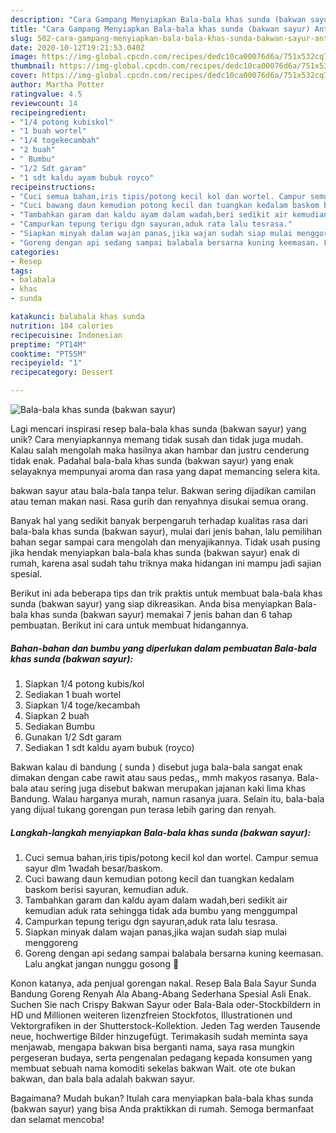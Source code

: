 ```yaml
---
description: "Cara Gampang Menyiapkan Bala-bala khas sunda (bakwan sayur) Anti Gagal"
title: "Cara Gampang Menyiapkan Bala-bala khas sunda (bakwan sayur) Anti Gagal"
slug: 502-cara-gampang-menyiapkan-bala-bala-khas-sunda-bakwan-sayur-anti-gagal
date: 2020-10-12T19:21:53.040Z
image: https://img-global.cpcdn.com/recipes/dedc10ca00076d6a/751x532cq70/bala-bala-khas-sunda-bakwan-sayur-foto-resep-utama.jpg
thumbnail: https://img-global.cpcdn.com/recipes/dedc10ca00076d6a/751x532cq70/bala-bala-khas-sunda-bakwan-sayur-foto-resep-utama.jpg
cover: https://img-global.cpcdn.com/recipes/dedc10ca00076d6a/751x532cq70/bala-bala-khas-sunda-bakwan-sayur-foto-resep-utama.jpg
author: Martha Potter
ratingvalue: 4.5
reviewcount: 14
recipeingredient:
- "1/4 potong kubiskol"
- "1 buah wortel"
- "1/4 togekecambah"
- "2 buah"
- " Bumbu"
- "1/2 Sdt garam"
- "1 sdt kaldu ayam bubuk royco"
recipeinstructions:
- "Cuci semua bahan,iris tipis/potong kecil kol dan wortel. Campur semua sayur dlm 1wadah besar/baskom."
- "Cuci bawang daun kemudian potong kecil dan tuangkan kedalam baskom berisi sayuran, kemudian aduk."
- "Tambahkan garam dan kaldu ayam dalam wadah,beri sedikit air kemudian aduk rata sehingga tidak ada bumbu yang menggumpal"
- "Campurkan tepung terigu dgn sayuran,aduk rata lalu tesrasa."
- "Siapkan minyak dalam wajan panas,jika wajan sudah siap mulai menggoreng"
- "Goreng dengan api sedang sampai balabala bersarna kuning keemasan. Lalu angkat jangan nunggu gosong 🤗"
categories:
- Resep
tags:
- balabala
- khas
- sunda

katakunci: balabala khas sunda 
nutrition: 184 calories
recipecuisine: Indonesian
preptime: "PT14M"
cooktime: "PT55M"
recipeyield: "1"
recipecategory: Dessert

---
```



![Bala-bala khas sunda (bakwan sayur)](https://img-global.cpcdn.com/recipes/dedc10ca00076d6a/751x532cq70/bala-bala-khas-sunda-bakwan-sayur-foto-resep-utama.jpg)

Lagi mencari inspirasi resep bala-bala khas sunda (bakwan sayur) yang unik? Cara menyiapkannya memang tidak susah dan tidak juga mudah. Kalau salah mengolah maka hasilnya akan hambar dan justru cenderung tidak enak. Padahal bala-bala khas sunda (bakwan sayur) yang enak selayaknya mempunyai aroma dan rasa yang dapat memancing selera kita.

bakwan sayur atau bala-bala tanpa telur. Bakwan sering dijadikan camilan atau teman makan nasi. Rasa gurih dan renyahnya disukai semua orang.

Banyak hal yang sedikit banyak berpengaruh terhadap kualitas rasa dari bala-bala khas sunda (bakwan sayur), mulai dari jenis bahan, lalu pemilihan bahan segar sampai cara mengolah dan menyajikannya. Tidak usah pusing jika hendak menyiapkan bala-bala khas sunda (bakwan sayur) enak di rumah, karena asal sudah tahu triknya maka hidangan ini mampu jadi sajian spesial.


Berikut ini ada beberapa tips dan trik praktis untuk membuat bala-bala khas sunda (bakwan sayur) yang siap dikreasikan. Anda bisa menyiapkan Bala-bala khas sunda (bakwan sayur) memakai 7 jenis bahan dan 6 tahap pembuatan. Berikut ini cara untuk membuat hidangannya.

<!--inarticleads1-->

##### Bahan-bahan dan bumbu yang diperlukan dalam pembuatan Bala-bala khas sunda (bakwan sayur):

1. Siapkan 1/4 potong kubis/kol
1. Sediakan 1 buah wortel
1. Siapkan 1/4 toge/kecambah
1. Siapkan 2 buah
1. Sediakan  Bumbu
1. Gunakan 1/2 Sdt garam
1. Sediakan 1 sdt kaldu ayam bubuk (royco)


Bakwan kalau di bandung ( sunda ) disebut juga bala-bala sangat enak dimakan dengan cabe rawit atau saus pedas,, mmh makyos rasanya. Bala-bala atau sering juga disebut bakwan merupakan jajanan kaki lima khas Bandung. Walau harganya murah, namun rasanya juara. Selain itu, bala-bala yang dijual tukang gorengan pun terasa lebih garing dan renyah. 

<!--inarticleads2-->

##### Langkah-langkah menyiapkan Bala-bala khas sunda (bakwan sayur):

1. Cuci semua bahan,iris tipis/potong kecil kol dan wortel. Campur semua sayur dlm 1wadah besar/baskom.
1. Cuci bawang daun kemudian potong kecil dan tuangkan kedalam baskom berisi sayuran, kemudian aduk.
1. Tambahkan garam dan kaldu ayam dalam wadah,beri sedikit air kemudian aduk rata sehingga tidak ada bumbu yang menggumpal
1. Campurkan tepung terigu dgn sayuran,aduk rata lalu tesrasa.
1. Siapkan minyak dalam wajan panas,jika wajan sudah siap mulai menggoreng
1. Goreng dengan api sedang sampai balabala bersarna kuning keemasan. Lalu angkat jangan nunggu gosong 🤗


Konon katanya, ada penjual gorengan nakal. Resep Bala Bala Sayur Sunda Bandung Goreng Renyah Ala Abang-Abang Sederhana Spesial Asli Enak. Suchen Sie nach Crispy Bakwan Sayur oder Bala-Bala oder-Stockbildern in HD und Millionen weiteren lizenzfreien Stockfotos, Illustrationen und Vektorgrafiken in der Shutterstock-Kollektion. Jeden Tag werden Tausende neue, hochwertige Bilder hinzugefügt. Terimakasih sudah meminta saya menjawab, mengapa bakwan bisa berganti nama, saya rasa mungkin pergeseran budaya, serta pengenalan pedagang kepada konsumen yang membuat sebuah nama komoditi sekelas bakwan Wait. ote ote bukan bakwan, dan bala bala adalah bakwan sayur. 

Bagaimana? Mudah bukan? Itulah cara menyiapkan bala-bala khas sunda (bakwan sayur) yang bisa Anda praktikkan di rumah. Semoga bermanfaat dan selamat mencoba!
